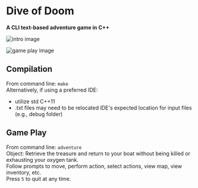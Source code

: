 # Dive of Doom
**A CLI text-based adventure game in C++**

![intro image](https://i.imgur.com/LZe38R5.jpeg)

![game play image](https://i.imgur.com/QnQfNy8.jpg)

## Compilation
From command line: `make`\
Alternatively, if using a preferred IDE:
  - utilize std C++11 
  - .txt files may need to be relocated IDE's expected location for input files (e.g., debug folder)

## Game Play
From command line: `adventure`\
Object: Retrieve the treasure and return to your boat without being killed or exhausting your oxygen tank.\
Follow prompts to move, perform action, select actions, view map, view inventory, etc.\
Press `5` to quit at any time.

